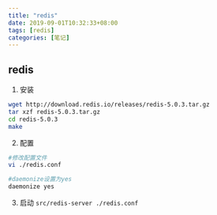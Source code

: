 ```yaml
---
title: "redis"
date: 2019-09-01T10:32:33+08:00
tags: [redis]
categories: [笔记]
---
```


## redis
1. 安装
```bash
wget http://download.redis.io/releases/redis-5.0.3.tar.gz
tar xzf redis-5.0.3.tar.gz
cd redis-5.0.3
make
```

2. 配置
```bash
#修改配置文件
vi ./redis.conf

#daemonize设置为yes
daemonize yes
```
3. 启动
`src/redis-server ./redis.conf`